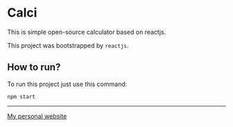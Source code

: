 # Calci

This is simple open-source calculator based on reactjs.

This project was bootstrapped by `reactjs`.

## How to run?

To run this project just use this command:

<pre><code>npm start</code></pre>

---

[My personal website](https://codewithsia.com)
